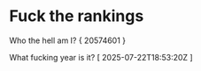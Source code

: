 # Fuck the rankings

Who the hell am I?
{ 20574601 }

What fucking year is it?
[ 2025-07-22T18:53:20Z ]
